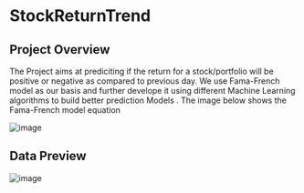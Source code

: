 # StockReturnTrend

## Project Overview

The Project aims at prediciting if the return for a stock/portfolio will be positive or negative as compared to previous day. We use Fama-French model as our basis and further develope it using different Machine Learning algorithms to build better prediction Models . The image below shows the Fama-French model equation

![image](https://user-images.githubusercontent.com/68875257/102532944-bca03f00-4072-11eb-9440-864befbb1af1.png)


## Data Preview

![image](https://user-images.githubusercontent.com/68875257/102533291-35070000-4073-11eb-9151-fae1475316ae.png)


